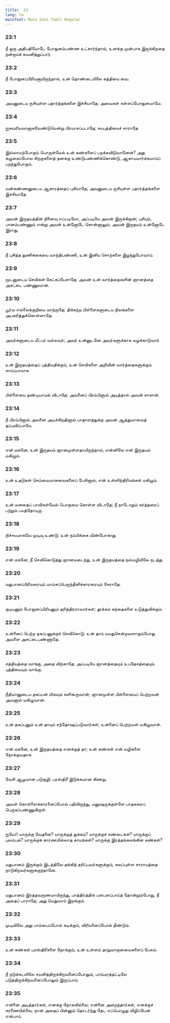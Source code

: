 ```yaml
---
title:  23
lang: ta
mainfont: Noto Sans Tamil Regular
---
```


###  23:1

நீ ஒரு அதிபதியோடே போஜனம்பண்ண உட்கார்ந்தால், உனக்கு முன்பாக இருக்கிறதை நன்றாய்க் கவனித்துப்பார்.

###  23:2

நீ போஜனப்பிரியனாயிருந்தால், உன் தொண்டையிலே கத்தியை வை.

###  23:3

அவனுடைய ருசியுள்ள பதார்த்தங்களை இச்சியாதே; அவைகள் கள்ளப்போஜனமாமே.

###  23:4

ஐசுவரியவானாகவேண்டுமென்று பிரயாசப்படாதே; சுயபுத்தியைச் சாராதே.

###  23:5

இல்லாமற்போகும் பொருள்மேல் உன் கண்களைப் பறக்கவிடுவானேன்? அது கழுகைப்போல சிறகுகளைத் தனக்கு உண்டுபண்ணிக்கொண்டு, ஆகாயமார்க்கமாய்ப் பறந்துபோகும்.

###  23:6

வன்கண்ணனுடைய ஆகாரத்தைப் புசியாதே; அவனுடைய ருசியுள்ள பதார்த்தங்களை இச்சியாதே.

###  23:7

அவன் இருதயத்தின் நினைவு எப்படியோ, அப்படியே அவன் இருக்கிறான்; புசியும், பானம்பண்ணும் என்று அவன் உன்னோடே சொன்னாலும், அவன் இருதயம் உன்னோடே இராது.

###  23:8

நீ புசித்த துணிக்கையை வாந்திபண்ணி, உன் இனிய சொற்களை இழந்துபோவாய்.

###  23:9

மூடனுடைய செவிகள் கேட்கப்பேசாதே; அவன் உன் வார்த்தைகளின் ஞானத்தை அசட்டை பண்ணுவான்.

###  23:10

பூர்வ எல்லைக்குறியை மாற்றாதே; திக்கற்ற பிள்ளைகளுடைய நிலங்களை அபகரித்துக்கொள்ளாதே.

###  23:11

அவர்களுடைய மீட்பர் வல்லவர்; அவர் உன்னுடனே அவர்களுக்காக வழக்காடுவார்.

###  23:12

உன் இருதயத்தைப் புத்திமதிக்கும், உன் செவிகளை அறிவின் வார்த்தைகளுக்கும் சாய்ப்பாயாக.

###  23:13

பிள்ளையை தண்டியாமல் விடாதே; அவனைப் பிரம்பினால் அடித்தால் அவன் சாகான்.

###  23:14

நீ பிரம்பினால் அவனை அடிக்கிறதினால் பாதாளத்துக்கு அவன் ஆத்துமாவைத் தப்புவிப்பாயே.

###  23:15

என் மகனே, உன் இருதயம் ஞானமுள்ளதாயிருந்தால், என்னிலே என் இருதயம் மகிழும்.

###  23:16

உன் உதடுகள் செம்மையானவைகளைப் பேசினால், என் உள்ளிந்திரியங்கள் மகிழும்.

###  23:17

உன் மனதைப் பாவிகள்மேல் பொறாமை கொள்ள விடாதே; நீ நாடோறும் கர்த்தரைப் பற்றும் பயத்தோடிரு.

###  23:18

நிச்சயமாகவே முடிவு உண்டு; உன் நம்பிக்கை வீண்போகாது.

###  23:19

என் மகனே, நீ செவிகொடுத்து ஞானமடைந்து, உன் இருதயத்தை நல்வழியிலே நடத்து.

###  23:20

மதுபானப்பிரியரையும் மாம்சப்பெருந்தீனிக்காரரையும் சேராதே.

###  23:21

குடியனும் போஜனப்பிரியனும் தரித்திரராவார்கள்; தூக்கம் கந்தைகளை உடுத்துவிக்கும்.

###  23:22

உன்னைப் பெற்ற தகப்பனுக்குச் செவிகொடு; உன் தாய் வயதுசென்றவளாகும்போது அவளை அசட்டைபண்ணாதே.

###  23:23

சத்தியத்தை வாங்கு, அதை விற்காதே; அப்படியே ஞானத்தையும் உபதேசத்தையும் புத்தியையும் வாங்கு.

###  23:24

நீதிமானுடைய தகப்பன் மிகவும் களிகூருவான்; ஞானமுள்ள பிள்ளையைப் பெற்றவன் அவனால் மகிழுவான்.

###  23:25

உன் தகப்பனும் உன் தாயும் சந்தோஷப்படுவார்கள்; உன்னைப் பெற்றவள் மகிழுவாள்.

###  23:26

என் மகனே, உன் இருதயத்தை எனக்குத் தா; உன் கண்கள் என் வழிகளை நோக்குவதாக.

###  23:27

வேசி ஆழமான படுகுழி; பரஸ்திரீ இடுக்கமான கிணறு.

###  23:28

அவள் கொள்ளைக்காரனைப்போல் பதிவிருந்து, மனுஷருக்குள்ளே பாதகரைப் பெருகப்பண்ணுகிறாள்.

###  23:29

ஐயோ! யாருக்கு வேதனை? யாருக்குத் துக்கம்? யாருக்குச் சண்டைகள்? யாருக்குப் புலம்பல்? யாருக்குக் காரணமில்லாத காயங்கள்? யாருக்கு இரத்தங்கலங்கின கண்கள்?

###  23:30

மதுபானம் இருக்கும் இடத்திலே தங்கித் தரிப்பவர்களுக்கும், கலப்புள்ள சாராயத்தை நாடுகிறவர்களுக்குந்தானே.

###  23:31

மதுபானம் இரத்தவருணமாயிருந்து, பாத்திரத்தில் பளபளப்பாய்த் தோன்றும்போது, நீ அதைப் பாராதே; அது மெதுவாய் இறங்கும்.

###  23:32

முடிவிலே அது பாம்பைப்போல் கடிக்கும், விரியனைப்போல் தீண்டும்.

###  23:33

உன் கண்கள் பரஸ்திரீகளை நோக்கும்; உன் உள்ளம் தாறுமாறானவைகளைப் பேசும்.

###  23:34

நீ நடுக்கடலிலே சயனித்திருக்கிறவனைப்போலும், பாய்மரத்தட்டிலே படுத்திருக்கிறவனைப்போலும் இருப்பாய்.

###  23:35

என்னை அடித்தார்கள், எனக்கு நோகவில்லை; என்னை அறைந்தார்கள், எனக்குச் சுரணையில்லை; நான் அதைப் பின்னும் தொடர்ந்து தேட எப்பொழுது விழிப்பேன் என்பாய்.

